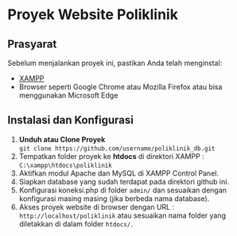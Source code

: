 # Proyek Website Poliklinik

## Prasyarat
Sebelum menjalankan proyek ini, pastikan Anda telah menginstal:
- [XAMPP](https://www.apachefriends.org/download.html)
- Browser seperti Google Chrome atau Mozilla Firefox atau bisa menggunakan Microsoft Edge

## Instalasi dan Konfigurasi
1. **Unduh atau Clone Proyek**  
   ```git clone https://github.com/username/poliklinik_db.git```
2. Tempatkan folder proyek ke **htdocs** di direktori XAMPP :
   ```C:\xampp\htdocs\poliklinik```
3. Aktifkan modul Apache dan MySQL di XAMPP Control Panel.
4. Siapkan database yang sudah terdapat pada direktori github ini.
5. Konfigurasi koneksi.php di folder ```admin/``` dan sesuaikan dengan konfigurasi masing masing (jika berbeda nama database).
6. Akses proyek website di browser dengan URL : ```http://localhost/poliklinik``` atau sesuaikan nama folder yang diletakkan di dalam folder ```htdocs/```.

